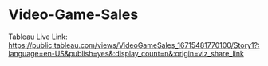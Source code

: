 # Video-Game-Sales
Tableau Live Link: https://public.tableau.com/views/VideoGameSales_16715481770100/Story1?:language=en-US&publish=yes&:display_count=n&:origin=viz_share_link
